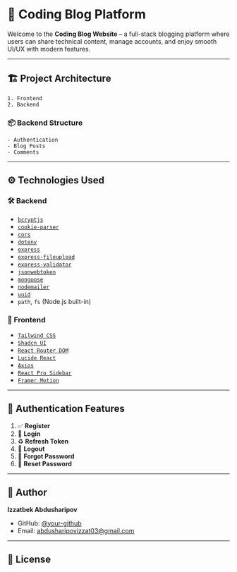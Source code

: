 # 🧠 Coding Blog Platform

Welcome to the **Coding Blog Website** – a full-stack blogging platform where users can share technical content, manage accounts, and enjoy smooth UI/UX with modern features.

---

## 🏗️ Project Architecture
    1. Frontend
    2. Backend
    

### 📦 Backend Structure
    - Authentication
    - Blog Posts
    - Comments

---

## ⚙️ Technologies Used

### 🛠️ Backend
- [`bcryptjs`](https://www.npmjs.com/package/bcryptjs)
- [`cookie-parser`](https://www.npmjs.com/package/cookie-parser)
- [`cors`](https://www.npmjs.com/package/cors)
- [`dotenv`](https://www.npmjs.com/package/dotenv)
- [`express`](https://www.npmjs.com/package/express)
- [`express-fileupload`](https://www.npmjs.com/package/express-fileupload)
- [`express-validator`](https://www.npmjs.com/package/express-validator)
- [`jsonwebtoken`](https://www.npmjs.com/package/jsonwebtoken)
- [`mongoose`](https://www.npmjs.com/package/mongoose)
- [`nodemailer`](https://www.npmjs.com/package/nodemailer)
- [`uuid`](https://www.npmjs.com/package/uuid)
- `path`, `fs` (Node.js built-in)

### 🎨 Frontend
- [`Tailwind CSS`](https://tailwindcss.com/)
- [`Shadcn UI`](https://ui.shadcn.com/)
- [`React Router DOM`](https://reactrouter.com/)
- [`Lucide React`](https://lucide.dev/)
- [`Axios`](https://axios-http.com/)
- [`React Pro Sidebar`](https://github.com/azouaoui-med/react-pro-sidebar)
- [`Framer Motion`](https://www.framer.com/motion/)

---

## 🔐 Authentication Features

1. ✅ **Register**
2. 🔐 **Login**
3. ♻️ **Refresh Token**
4. 🚪 **Logout**
5. 📧 **Forgot Password**
6. 🔄 **Reset Password**

---

## 📌 Author

**Izzatbek Abdusharipov**

- GitHub: [@your-github](https://github.com/IncridableAcuman)  
- Email: abdusharipovizzat03@gmail.com

---

## 📁 License